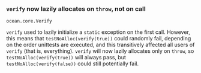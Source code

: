 ### `verify` now lazily allocates on `throw`, not on call

`ocean.core.Verify`

`verify` used to lazily initialize a `static` exception on the first call.
However, this means that `testNoAlloc(verify(true))` could randomly fail,
depending on the order unittests are executed,
and this transitively affected all users of `verify` (that is, everything).
`verify` will now lazily allocates only on `throw`,
so `testNoAlloc(verify(true))` will always pass,
but `testNoAlloc(verify(false))` could still potentially fail.
